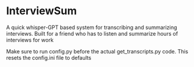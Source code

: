 # InterviewSum
A quick whisper-GPT based system for transcribing and summarizing interviews. Built for a friend who has to listen and summarize hours of interviews for work

Make sure to run config.py before the actual get_transcripts.py code. This resets the config.ini file to defaults
